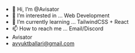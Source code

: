 - 👋 Hi, I’m @Avisator
- 👀 I’m interested in ... Web Development
- 🌱 I’m currently learning ... TailwindCSS + React
- 📫 How to reach me ... Email/Discord
- Avisator
- avyuktballari@gmail.com

<!---
Avyukt-Ballari/Avyukt-Ballari is a ✨ special ✨ repository because its `README.md` (this file) appears on your GitHub profile.
You can click the Preview link to take a look at your changes.
--->
